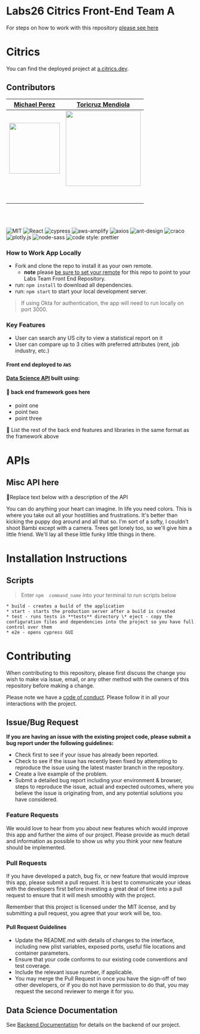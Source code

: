 # Labs26 Citrics Front-End Team A

For steps on how to work with this repository [please see here](https://docs.labs.lambdaschool.com/labs-spa-starter/)

# Citrics

You can find the deployed project at [a.citrics.dev](https://a.citrics.dev/).

## Contributors

|                                            [Michael Perez](https://github.com/Perezented)                                            |                                         [Toricruz Mendiola](https://github.com/mtoricruz)                                          |
| :----------------------------------------------------------------------------------------------------------------------------------: | :--------------------------------------------------------------------------------------------------------------------------------: |
|                   [<img src="https://i.ibb.co/JBq28bz/mperez.jpg" width = "135" />](https://github.com/Perezented)                   |                  [<img src="https://i.ibb.co/7yBt5rb/profpic.jpg" width = "200" />](https://github.com/mtoricruz)                  |
|                       [<img src="https://github.com/favicon.ico" width="15"> ](https://github.com/Perezented)                        |                       [<img src="https://github.com/favicon.ico" width="15"> ](https://github.com/mtoricruz)                       |
| [ <img src="https://static.licdn.com/sc/h/al2o9zrvru7aqj8e1x2rzsrca" width="15"> ](https://www.linkedin.com/in/perezenting-michael/) | [ <img src="https://static.licdn.com/sc/h/al2o9zrvru7aqj8e1x2rzsrca" width="15"> ](https://www.linkedin.com/in/toricruz-mendiola/) |

<br>
<br>

![MIT](https://img.shields.io/packagist/l/doctrine/orm.svg)
![React](https://img.shields.io/badge/react-v16.7.0--alpha.2-blue.svg)
![cypress](https://img.shields.io/badge/cypress-%5E4.14.1-orange?style=flat-square)
![aws-amplify](https://img.shields.io/badge/aws--amplify-%5E3.1.1-darkblue?style=flat-square)
![axios](https://img.shields.io/badge/axios-%5E0.19.2-yellow?style=flat-square)
![ant-design](https://img.shields.io/badge/ant--design-%5E4.2.2-red?style=flat-square)
![craco](https://img.shields.io/badge/craco-%5E5.6.4-default?style=flat-square)
![plotly.js](https://img.shields.io/badge/plotly.js-%5E1.54.6-%23e4f5f2?style=flat-square)
![node-sass](https://img.shields.io/badge/node--sass-%5E4.14.1-darkgreen?style=flat-square)
![code style: prettier](https://img.shields.io/badge/code_style-prettier-ff69b4.svg?style=flat-square)

### How to Work App Locally

- Fork and clone the repo to install it as your own remote.
  - **note** please [be sure to set your remote](https://help.github.jp/enterprise/2.11/user/articles/changing-a-remote-s-url/) for this repo to point to your Labs Team Front End Repository.
- run: `npm install` to download all dependencies.
- run: `npm start` to start your local development server.

> If using Okta for authentication, the app will need to run locally on port 3000.

### Key Features

- User can search any US city to view a statistical report on it
- User can compare up to 3 cities with preferred attributes (rent, job industry, etc.)

#### Front end deployed to `AWS`

#### [Data Science API](https://ds.citrics.dev/) built using:

#### 🚫 back end framework goes here

- point one
- point two
- point three

🚫 List the rest of the back end features and libraries in the same format as the framework above

# APIs


## Misc API here

🚫Replace text below with a description of the API

You can do anything your heart can imagine. In life you need colors. This is where you take out all your hostilities and frustrations. It's better than kicking the puppy dog around and all that so. I'm sort of a softy, I couldn't shoot Bambi except with a camera. Trees get lonely too, so we'll give him a little friend. We'll lay all these little funky little things in there.

# Installation Instructions


## Scripts

> Enter `npm  command_name` into your terminal to run scripts below 

    * build - creates a build of the application
    * start - starts the production server after a build is created
    * test - runs tests in **tests** directory \* eject - copy the configuration files and dependencies into the project so you have full control over them
    * e2e - opens cypress GUI 

# Contributing

When contributing to this repository, please first discuss the change you wish to make via issue, email, or any other method with the owners of this repository before making a change.

Please note we have a [code of conduct](./CODE_OF_CONDUCT.md). Please follow it in all your interactions with the project.

## Issue/Bug Request

**If you are having an issue with the existing project code, please submit a bug report under the following guidelines:**

- Check first to see if your issue has already been reported.
- Check to see if the issue has recently been fixed by attempting to reproduce the issue using the latest master branch in the repository.
- Create a live example of the problem.
- Submit a detailed bug report including your environment & browser, steps to reproduce the issue, actual and expected outcomes, where you believe the issue is originating from, and any potential solutions you have considered.

### Feature Requests

We would love to hear from you about new features which would improve this app and further the aims of our project. Please provide as much detail and information as possible to show us why you think your new feature should be implemented.

### Pull Requests

If you have developed a patch, bug fix, or new feature that would improve this app, please submit a pull request. It is best to communicate your ideas with the developers first before investing a great deal of time into a pull request to ensure that it will mesh smoothly with the project.

Remember that this project is licensed under the MIT license, and by submitting a pull request, you agree that your work will be, too.

#### Pull Request Guidelines

- Update the README.md with details of changes to the interface, including new plist variables, exposed ports, useful file locations and container parameters.
- Ensure that your code conforms to our existing code conventions and test coverage.
- Include the relevant issue number, if applicable.
- You may merge the Pull Request in once you have the sign-off of two other developers, or if you do not have permission to do that, you may request the second reviewer to merge it for you.

## Data Science Documentation

See [Backend Documentation](https://ds.citrics.dev/) for details on the backend of our project.

